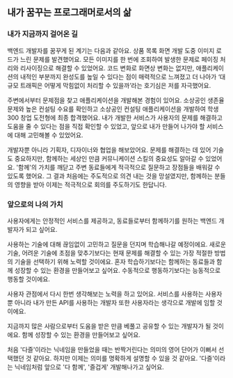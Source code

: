 ## 내가 꿈꾸는 프로그래머로서의 삶

### 내가 지금까지 걸어온 길

백엔드 개발자를 꿈꾸게 된 계기는 다음과 같아요. 상품 목록 화면 개발 도중 이미지 로드가 느린 문제를 발견했어요. 모든 이미지를 한 번에 조회하여 발생한 문제로 페이징 처리와 리사이징으로 해결할 수 있었어요.
코드 변화로 화면상 변화는 없지만, 애플리케이션의 내적인 부분까지 완성도를 높일 수 있다는 점이 매력적으로 느껴졌고 더 나아가 ‘대규모 트래픽은 어떻게 막힘없이 처리할 수 있을까’라는 호기심은 저를 자극했어요.

주변에서부터 문제점을 찾고 애플리케이션을 개발해본 경험이 있어요. 소상공인 생존율 문제와 높은 컨설팅 수요를 확인하고 소상공인 컨설팅 애플리케이션을 개발하여 학생 300 창업 도전형에 최종 합격했어요.
내가 개발한 서비스가 사용자의 문제를 해결하고 도움을 줄 수 있다는 점을 직접 확인할 수 있었고, 앞으로 내가 만들어 나가야 할 서비스에 대해 고민해볼 수 있었어요.

개발자뿐 아니라 기획자, 디자이너와 협업을 해보았어요. 문제를 해결하는 데 있어 기술도 중요하지만, 함께하는 세상인 만큼 커뮤니케이션 스킬의 중요성도 알아갈 수 있었어요.
'함께'의 가치를 깨닫고 주변 동료들에게 적극적으로 질문하고 장점들을 배워갈 수 있도록 했어요.
그 결과 처음에는 주도적으로 의견 내는 것을 망설였지만, 함께하는 분들의 영향을 받아 이제는 적극적으로 회의를 주도하기도 한답니다.

### 앞으로의 나의 가치

사용자에게는 안정적인 서비스를 제공하고, 동료들로부터 함께하기를 원하는 백엔드 개발자가 되고 싶어요.

사용하는 기술에 대해 끊임없이 고민하고 질문을 던지며 학습해나갈 예정이에요. 새로운 기술, 어려운 기술에 초점을 맞추기보다는 현재 문제를 해결할 수 있는 가장 적절한 방법의 기술을 선택하기 위해 노력할 것이에요.
혼자 학습하기보다는 함께하는 동료들과 함께 성장할 수 있는 환경을 만들어보고 싶어요. 수동적으로 행동하기보다는 능동적으로 행동할 것이에요.

사용자 관점에서 다시 한번 생각해보는 노력을 하고 있어요. 서비스를 사용하는 사용자뿐 아니라 내가 만든 API를 사용하는 개발자 또한 사용자라는 생각으로 개발에 임할 것이에요.

지금까지 많은 사람으로부터 도움을 받은 만큼 베풀고 공유할 수 있는 개발자가 될 것이에요. 함께 성장할 수 있는 환경을 만들어보고 싶어요.

처음 '다즐'이라는 닉네임을 만들었을 때는 반짝거린다는 의미의 영어 단어가 이뻐서 선택했던 것 같아요.
하지만 이제는 의미를 명확하게 설명할 수 있을 것 같아요.
'다즐'이라는 닉네임처럼 앞으로 '다 함께', '즐겁게' 개발해나가고 싶어요.
